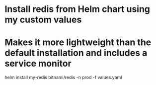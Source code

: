 # Install redis from Helm chart using my custom values 
# Makes it more lightweight than the default installation and includes a service monitor
helm install my-redis bitnami/redis -n prod -f values.yaml
